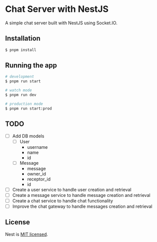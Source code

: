 # Chat Server with NestJS

A simple chat server built with NestJS using Socket.IO.

## Installation

```bash
$ pnpm install
```

## Running the app

```bash
# development
$ pnpm run start

# watch mode
$ pnpm run dev

# production mode
$ pnpm run start:prod
```

## TODO

- [ ] Add DB models
  - [ ] User
    - username
    - name
    - id
  - [ ] Message
    - message
    - owner_id
    - receptor_id
    - id
- [ ] Create a user service to handle user creation and retrieval
- [ ] Create a message service to handle message creation and retrieval
- [ ] Create a chat service to handle chat functionality
- [ ] Improve the chat gateway to handle messages creation and retrieval

## License

Nest is [MIT licensed](LICENSE).
